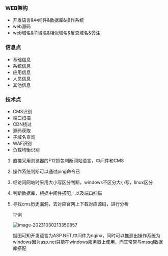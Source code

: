 ###  WEB架构

- 开发语言&中间件&数据库&操作系统
- web源码
- web域名&子域名&相似域名&反查域名&旁注

### 信息点

- 基础信息
- 系统信息
- 应用信息
- 人员信息
- 其他信息

### 技术点

- CMS识别
- 端口扫描
- CDN绕过
- 源码获取
- 子域名查询
- WAF识别
- 负载均衡识别

1. 直接采用浏览器的F12抓包判断网站语言，中间件和CMS

2. 操作系统判断可以通过ping命令已

3. 经访问网站时采用大小写区分判断，windows不区分大小写，linux区分

4. 判断数据库，根据中间件搭配，以及端口扫描

5. 寻找cms历史漏洞，去对应官网上下载对应源码，进行分析

   举例

   <img src="C:\Users\longersking\AppData\Roaming\Typora\typora-user-images\image-20231030213350857.png" alt="image-20231030213350857" style="zoom:100%;" />

   据图可知开发语言为ASP.NET,中间件为nginx，同时可以推测出操作系统为windows因为asp.net只能在windows服务器上使用，而其常常与mssql数据库搭配

   

